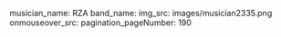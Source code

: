 musician_name: RZA
band_name: 
img_src: images/musician2335.png
onmouseover_src: 
pagination_pageNumber: 190